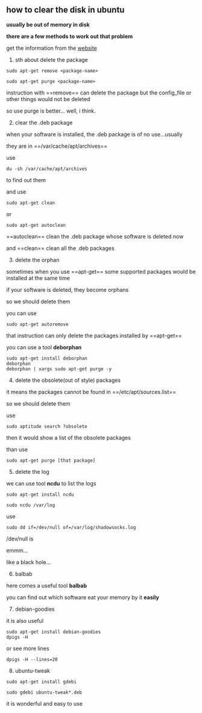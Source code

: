 ## how to clear the disk in ubuntu

**usually be out of memory in disk**

**there are a few methods to work out that problem**

get the information from the [website](https://www.linuxdashen.com/debianubuntu%E6%B8%85%E7%90%86%E7%A1%AC%E7%9B%98%E7%A9%BA%E9%97%B4%E7%9A%848%E4%B8%AA%E6%8A%80%E5%B7%A7)

1. sth about delete the package

```
sudo apt-get remove <package-name>

sudo apt-get purge <package-name>
```
instruction with ==remove== can delete the package but the config_file or other things would not be deleted

so use purge is better... well, i think.

2. clear the .deb package

when your software is installed, the .deb package is of no use...usually

they are in ==/var/cache/apt/archives==

use 
```
du -sh /var/cache/apt/archives
```
to find out them

and use 
```
sudo apt-get clean
```
or
```
sudo apt-get autoclean
```
==autoclean== clean the .deb package whose software is deleted now

and ==clean== clean all the .deb packages

3. delete the orphan

sometimes when you use ==apt-get== some supported packages would be installed at the same time

if your software is deleted, they become orphans

so we should delete them

you can use
```
sudo apt-get autoremove
```
that instruction can only delete the packages installed by ==apt-get==

you can use a tool **deborphan**
```
sudo apt-get install deborphan
deborphan
deborphan | xargs sudo apt-get purge -y
```

4. delete the obsolete(out of style) packages

it means the packages cannot be found in ==/etc/apt/sources.list==

so we should delete them

use 
```
sudo aptitude search ?obsolete
```
then it would show a list of the obsolete packages

than use 
```
sudo apt-get purge [that package]
```

5. delete the log

we can use tool **ncdu** to list the logs 

```
sudo apt-get install ncdu

sudo ncdu /var/log

```
use 
```
sudo dd if=/dev/null of=/var/log/shadowsocks.log
```
/dev/null is 

emmm...

like a black hole...

6. balbab

here comes a useful tool **balbab**

you can find out which software eat your memory by it **easily**

7. debian-goodies

it is also useful

```
sudo apt-get install debian-goodies
dpigs -H
```

or see more lines

```
dpigs -H --lines=20
```

8. ubuntu-tweak
```
sudo apt-get install gdebi

sudo gdebi ubuntu-tweak*.deb
```

it is wonderful and easy to use



